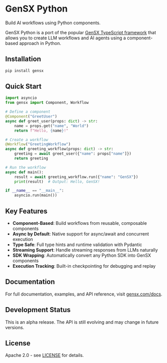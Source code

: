 # GenSX Python

Build AI workflows using Python components.

GenSX Python is a port of the popular [GenSX TypeScript framework](https://gensx.com) that allows you to create LLM workflows and AI agents using a component-based approach in Python.

## Installation

```bash
pip install gensx
```

## Quick Start

```python
import asyncio
from gensx import Component, Workflow

# Define a component
@Component("GreetUser")
async def greet_user(props: dict) -> str:
    name = props.get("name", "World")
    return f"Hello, {name}!"

# Create a workflow
@Workflow("GreetingWorkflow")
async def greeting_workflow(props: dict) -> str:
    greeting = await greet_user({"name": props["name"]})
    return greeting

# Run the workflow
async def main():
    result = await greeting_workflow.run({"name": "GenSX"})
    print(result)  # Output: Hello, GenSX!

if __name__ == "__main__":
    asyncio.run(main())
```

## Key Features

- **Component-Based**: Build workflows from reusable, composable components
- **Async by Default**: Native support for async/await and concurrent execution
- **Type Safe**: Full type hints and runtime validation with Pydantic
- **Streaming Support**: Handle streaming responses from LLMs naturally
- **SDK Wrapping**: Automatically convert any Python SDK into GenSX components
- **Execution Tracking**: Built-in checkpointing for debugging and replay

## Documentation

For full documentation, examples, and API reference, visit [gensx.com/docs](https://gensx.com/docs).

## Development Status

This is an alpha release. The API is still evolving and may change in future versions.

## License

Apache 2.0 - see [LICENSE](LICENSE) for details.
